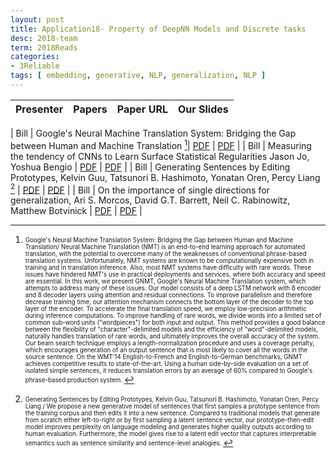 ```yaml
---
layout: post
title: Application18- Property of DeepNN Models and Discrete tasks 
desc: 2018-team
term: 2018Reads
categories:
- 3Reliable
tags: [ embedding, generative, NLP, generalization, NLP ]
---
```



| Presenter | Papers | Paper URL| Our Slides |
| -----: | ---------------------------: | :----- | :----- |
<!--header-->
| Bill | Google's Neural Machine Translation System: Bridging the Gap between Human and Machine Translation [^1]| [PDF](https://arxiv.org/abs/1609.08144) |  [PDF]({{site.baseurl}}/MoreTalksTeam/Bill/18.02.09_GoogleNMT.pdf) | 
| Bill |  Measuring the tendency of CNNs to Learn Surface Statistical Regularities Jason Jo, Yoshua Bengio | [PDF](https://arxiv.org/abs/1711.11561) |  [PDF]({{site.baseurl}}/MoreTalksTeam/Bill/18.02.16_CNNRegularity.pdf) | 
| Bill | Generating Sentences by Editing Prototypes, Kelvin Guu, Tatsunori B. Hashimoto, Yonatan Oren, Percy Liang [^2]  | [PDF](https://arxiv.org/abs/1709.08878) |  [PDF]({{site.baseurl}}/MoreTalksTeam/Bill/18.01.25_PrototypeEdit.pdf) | 
| Bill | On the importance of single directions for generalization, Ari S. Morcos, David G.T. Barrett, Neil C. Rabinowitz, Matthew Botvinick  | [PDF](https://arxiv.org/abs/1803.06959) |  [PDF]({{site.baseurl}}/MoreTalksTeam/Bill/18.04.28_SingleDirections.pdf) | 


<!--excerpt.start-->

[^1]: <sub><sup>  Google's Neural Machine Translation System: Bridging the Gap between Human and Machine Translation/  Neural Machine Translation (NMT) is an end-to-end learning approach for automated translation, with the potential to overcome many of the weaknesses of conventional phrase-based translation systems. Unfortunately, NMT systems are known to be computationally expensive both in training and in translation inference. Also, most NMT systems have difficulty with rare words. These issues have hindered NMT's use in practical deployments and services, where both accuracy and speed are essential. In this work, we present GNMT, Google's Neural Machine Translation system, which attempts to address many of these issues. Our model consists of a deep LSTM network with 8 encoder and 8 decoder layers using attention and residual connections. To improve parallelism and therefore decrease training time, our attention mechanism connects the bottom layer of the decoder to the top layer of the encoder. To accelerate the final translation speed, we employ low-precision arithmetic during inference computations. To improve handling of rare words, we divide words into a limited set of common sub-word units ("wordpieces") for both input and output. This method provides a good balance between the flexibility of "character"-delimited models and the efficiency of "word"-delimited models, naturally handles translation of rare words, and ultimately improves the overall accuracy of the system. Our beam search technique employs a length-normalization procedure and uses a coverage penalty, which encourages generation of an output sentence that is most likely to cover all the words in the source sentence. On the WMT'14 English-to-French and English-to-German benchmarks, GNMT achieves competitive results to state-of-the-art. Using a human side-by-side evaluation on a set of isolated simple sentences, it reduces translation errors by an average of 60% compared to Google's phrase-based production system. </sup></sub>




[^2]: <sub><sup> Generating Sentences by Editing Prototypes, Kelvin Guu, Tatsunori B. Hashimoto, Yonatan Oren, Percy Liang / We propose a new generative model of sentences that first samples a prototype sentence from the training corpus and then edits it into a new sentence. Compared to traditional models that generate from scratch either left-to-right or by first sampling a latent sentence vector, our prototype-then-edit model improves perplexity on language modeling and generates higher quality outputs according to human evaluation. Furthermore, the model gives rise to a latent edit vector that captures interpretable semantics such as sentence similarity and sentence-level analogies. </sup></sub>
